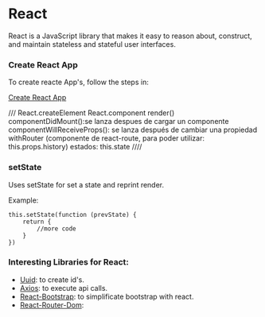 # React

React is a JavaScript library that makes it easy to reason about, construct, and maintain stateless and stateful user interfaces.

### Create React App

To create reacte App's, follow the steps in:

[Create React App](https://github.com/facebookincubator/create-react-app)


///
React.createElement
React.component
render()
componentDidMount():se lanza despues de cargar un componente
componentWillReceiveProps(): se lanza después de cambiar una propiedad
withRouter (componente de react-route, para poder utilizar: this.props.history)
estados: this.state 
////

### setState

Uses setState for set a state and reprint render.

Example:

```React
this.setState(function (prevState) { 
    return {
        //more code
    }
})
```

### Interesting Libraries for React:

* [Uuid](https://www.npmjs.com/package/uuid): to create id's.
* [Axios](https://www.npmjs.com/package/axios): to execute api calls.
* [React-Bootstrap](https://react-bootstrap.github.io/): to simplificate bootstrap with react.
* [React-Router-Dom](https://www.npmjs.com/package/react-router-dom): 
